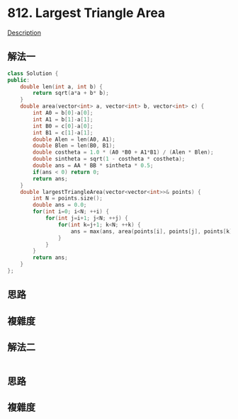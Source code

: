 # 812. Largest Triangle Area

[Description](https://leetcode.com/contest/weekly-contest-79/problems/largest-triangle-area/)

## 解法一
```C++
class Solution {
public:
    double len(int a, int b) {
        return sqrt(a*a + b* b);
    }
    double area(vector<int> a, vector<int> b, vector<int> c) {
        int A0 = b[0]-a[0];
        int A1 = b[1]-a[1];
        int B0 = c[0]-a[0];
        int B1 = c[1]-a[1];
        double Alen = len(A0, A1);
        double Blen = len(B0, B1);
        double costheta = 1.0 * (A0 *B0 + A1*B1) / (Alen * Blen);
        double sintheta = sqrt(1 - costheta * costheta);
        double ans = AA * BB * sintheta * 0.5;
        if(ans < 0) return 0;
        return ans;
    }
    double largestTriangleArea(vector<vector<int>>& points) {
        int N = points.size();
        double ans = 0.0;
        for(int i=0; i<N; ++i) {
            for(int j=i+1; j<N; ++j) {
                for(int k=j+1; k<N; ++k) {
                    ans = max(ans, area(points[i], points[j], points[k]));
                }
            }
        }
        return ans;
    }
};
```

## 思路

## 複雜度

## 解法二
```C++
```
## 思路

## 複雜度